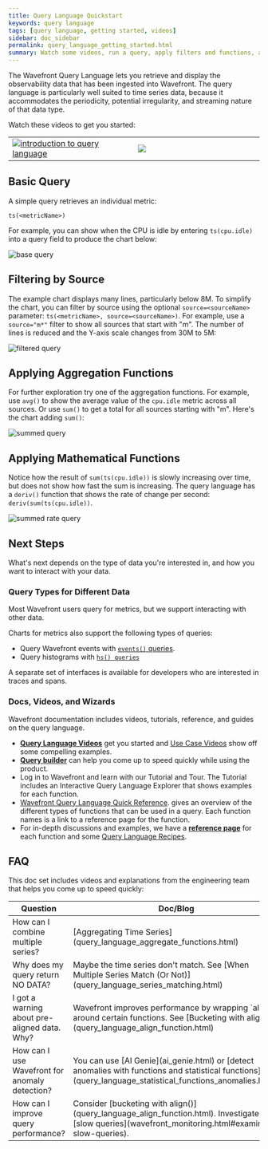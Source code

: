 ```yaml
---
title: Query Language Quickstart
keywords: query language
tags: [query language, getting started, videos]
sidebar: doc_sidebar
permalink: query_language_getting_started.html
summary: Watch some videos, run a query, apply filters and functions, and more.
---
```

The Wavefront Query Language lets you retrieve and display the observability data that has been ingested into Wavefront. The query language is particularly well suited to time series data, because it accommodates the periodicity, potential irregularity, and streaming nature of that data type.

Watch these videos to get you started:

<table style="width: 100%;">
<tbody>
<tr><td width="50%"><a href="https://vmwarelearningzone.vmware.com/oltpublish/site/openlearn.do?dispatch=previewLesson&id=60b992dc-dc7a-11e7-a6ac-0cc47a352510&inner=true&player2=true"><img src="/images/v_ql_intro.png" alt="introduction to query language"/></a></td>
<td width="50%"><a href="https://vmwarelearningzone.vmware.com/oltpublish/site/openlearn.do?dispatch=previewLesson&id=61f9391c-dc7a-11e7-a6ac-0cc47a352510&inner=true&player2=true"><img src="/images/v_ql_basics.png"/></a></td></tr>
</tbody>
</table>

## Basic Query

A simple query retrieves an individual metric:

`ts(<metricName>)`

For example, you can show when the CPU is idle by entering `ts(cpu.idle)` into a query field to produce the chart below:

![base query](images/base_query.png)


## Filtering by Source

The example chart displays many lines, particularly below 8M. To simplify the chart, you can filter by source using the optional `source=<sourceName>` parameter: `ts(<metricName>, source=<sourceName>)`. For example, use a `source="m*"` filter to show all sources that start with "m". The number of lines is reduced and the Y-axis scale changes from 30M to 5M:

![filtered query](images/filtered.png)

## Applying Aggregation Functions

For further exploration try one of the aggregation functions. For example, use `avg()` to show the average value of the `cpu.idle` metric across all sources.  Or use `sum()` to get a total for all sources starting with "m". Here's the chart adding `sum()`:

![summed query](images/summed.png)

## Applying Mathematical Functions

Notice how the result of `sum(ts(cpu.idle))` is slowly increasing over time, but does not show how fast the sum is increasing. The query language has a `deriv()` function that shows the rate of change per second: `deriv(sum(ts(cpu.idle))`.

![summed rate query](images/deriv_sum.png)

## Next Steps

What's next depends on the type of data you're interested in, and how you want to interact with your data.

### Query Types for Different Data

Most Wavefront users query for metrics, but we support interacting with other data.

Charts for metrics also support the following types of queries:
* Query Wavefront events with [`events()` queries](query_language_reference.html#event-functions).
* Query histograms with [`hs() queries`](proxies_histograms.html#querying-histogram-metrics)

A separate set of interfaces is available for developers who are interested in traces and spans.

### Docs, Videos, and Wizards

Wavefront documentation includes videos, tutorials, reference, and guides on the query language.

- **[Query Language Videos](videos_query_language.html)** get you started and [Use Case Videos](wavefront_use_cases.html) show off some compelling examples.
- **[Query builder](query_language_query_builder.html)** can help you come up to speed quickly while using the product.
- Log in to Wavefront and learn with our Tutorial and  Tour. The Tutorial includes an Interactive Query Language Explorer that shows examples for each function.
- [Wavefront Query Language Quick Reference](query_language_reference.html). gives an overview of the different types of functions that can be used in a query. Each function names is a link to a reference page for the function.
- For in-depth discussions and examples, we have a **[reference page](label_query%20language.html)** for each function and some [Query Language Recipes](query_language_recipes.html).

## FAQ

This doc set includes videos and explanations from the engineering team that helps you come up to speed quickly:

<table style="width: 100%;">
<tbody>
<thead>
<tr><th width="40%">Question</th><th width="30%">Doc/Blog</th><th width="30%">Video</th></tr>
</thead>
<tr>
<td>How can I combine multiple series?</td>
<td markdown="span">[Aggregating Time Series](query_language_aggregate_functions.html) </td>
<td markdown="span">[Time Series and Interpolation](https://youtu.be/9LnDszVrJs4) </td></tr>
<tr>
<td>Why does my query return NO DATA?</td>
<td markdown="span">Maybe the time series don't match. See [When Multiple Series Match (Or Not)](query_language_series_matching.html) </td>
<td> </td></tr>
<tr>
<td>I got a warning about pre-aligned data. Why? </td>
<td markdown="span">Wavefront improves performance by wrapping `align()` around certain functions. See [Bucketing with align()](query_language_align_function.html) </td>
<td> </td></tr>
<tr>
<td>How can I use Wavefront for anomaly detection?</td>
<td markdown="span">You can use [AI Genie](ai_genie.html) or [detect anomalies with functions and statistical functions](query_language_statistical_functions_anomalies.html). </td>
<td><ul><li><a href="https://youtu.be/XiSkNETTfCI">AI Genie Anomaly Detection</a></li>
<li><a href="https://youtu.be/I-Z9d94Zi7Y">Anomaly Detection with Functions</a></li></ul> </td></tr>
<tr>
<td>How can I improve query performance?</td>
<td markdown="span">Consider [bucketing with align()](query_language_align_function.html).
Investigate [slow queries](wavefront_monitoring.html#examine-slow-queries).</td> <td> </td></tr>

</tbody>
</table>

<!---
<tr>
<td>How do time windows work?</td>
<td markdown=span>Wavefront supports [moving time window functions](). </a>.
Investigate <a href="https://docs.wavefront.com/dashboards_slow_queries.html">slow queries</a>.</td><td> </td></tr>
<tr>
<td>How do I calculate the moving averate over a set of time (e.g. 24 hours)?</td>
<td markdown=span>Use a moving time window function. See [Calculating Continuous Aggregation with Moving Window Functions](query_language_windows_trends.html#calculating-continuous-aggregation-with-moving-window-functions).</td><td> </td></tr>
<tr>
<td>How do I calculate over a specified of time (e.g. daily average)?</td>
<td markdown=span>Use a tumbling time window. See [Tumbling Windows Examples](query_language_windows_trends.html#tumbling-window-examples).</td><td> </td></tr>
--->
